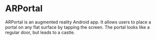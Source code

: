 # ARPortal
ARPortal is an augmented reality Android app. It allows users to place a portal on any flat surface by tapping the screen. The portal looks like a regular door, but leads to a castle.
